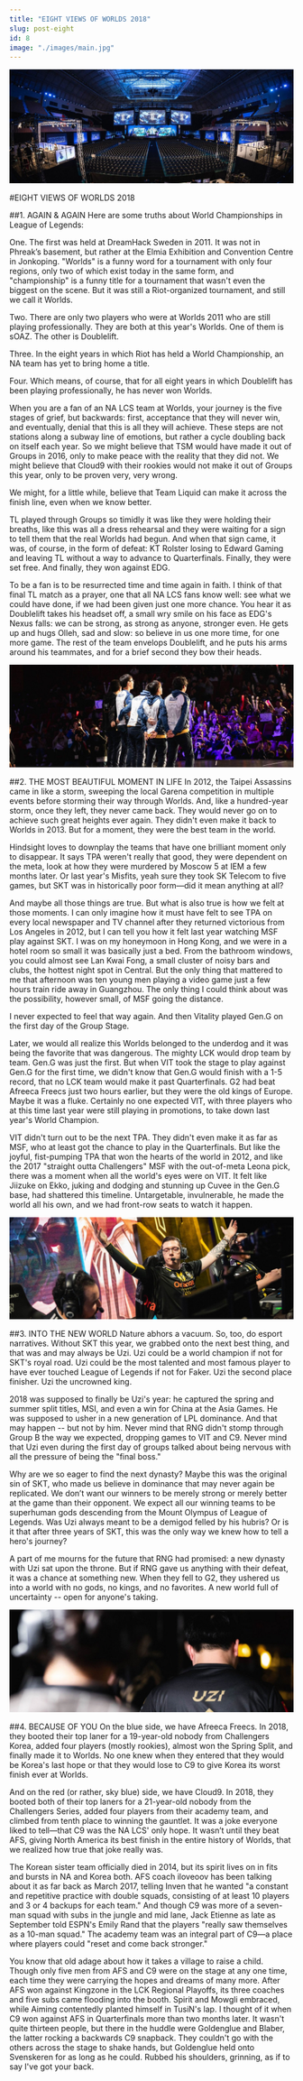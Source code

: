 ```yaml
---
title: "EIGHT VIEWS OF WORLDS 2018"
slug: post-eight
id: 8
image: "./images/main.jpg"
---
```


<!-- markdownlint-disable MD033 -->

<img src="./images/main.jpg" alt="Title"/>

#EIGHT VIEWS OF WORLDS 2018

##1. AGAIN & AGAIN
Here are some truths about World Championships in League of Legends:

One. The first was held at DreamHack Sweden in 2011. It was not in Phreak’s basement, but rather at the Elmia Exhibition and Convention Centre in Jonkoping. "Worlds" is a funny word for a tournament with only four regions, only two of which exist today in the same form, and "championship" is a funny title for a tournament that wasn't even the biggest on the scene. But it was still a Riot-organized tournament, and still we call it Worlds.

Two. There are only two players who were at Worlds 2011 who are still playing professionally. They are both at this year's Worlds. One of them is sOAZ. The other is Doublelift.

Three. In the eight years in which Riot has held a World Championship, an NA team has yet to bring home a title.

Four. Which means, of course, that for all eight years in which Doublelift has been playing professionally, he has never won Worlds.

When you are a fan of an NA LCS team at Worlds, your journey is the five stages of grief, but backwards: first, acceptance that they will never win, and eventually, denial that this is all they will achieve. These steps are not stations along a subway line of emotions, but rather a cycle doubling back on itself each year. So we might believe that TSM would have made it out of Groups in 2016, only to make peace with the reality that they did not. We might believe that Cloud9 with their rookies would not make it out of Groups this year, only to be proven very, very wrong.

We might, for a little while, believe that Team Liquid can make it across the finish line, even when we know better.

TL played through Groups so timidly it was like they were holding their breaths, like this was all a dress rehearsal and they were waiting for a sign to tell them that the real Worlds had begun. And when that sign came, it was, of course, in the form of defeat: KT Rolster losing to Edward Gaming and leaving TL without a way to advance to Quarterfinals. Finally, they were set free. And finally, they won against EDG.

To be a fan is to be resurrected time and time again in faith. I think of that final TL match as a prayer, one that all NA LCS fans know well: see what we could have done, if we had been given just one more chance. You hear it as Doublelift takes his headset off, a small wry smile on his face as EDG's Nexus falls: we can be strong, as strong as anyone, stronger even. He gets up and hugs Olleh, sad and slow: so believe in us one more time, for one more game. The rest of the team envelops Doublelift, and he puts his arms around his teammates, and for a brief second they bow their heads.

<img src="./images/picture1.jpg" alt="Title"/>

##2. THE MOST BEAUTIFUL MOMENT IN LIFE
In 2012, the Taipei Assassins came in like a storm, sweeping the local Garena competition in multiple events before storming their way through Worlds. And, like a hundred-year storm, once they left, they never came back. They would never go on to achieve such great heights ever again. They didn't even make it back to Worlds in 2013. But for a moment, they were the best team in the world.

Hindsight loves to downplay the teams that have one brilliant moment only to disappear. It says TPA weren't really that good, they were dependent on the meta, look at how they were murdered by Moscow 5 at IEM a few months later. Or last year's Misfits, yeah sure they took SK Telecom to five games, but SKT was in historically poor form—did it mean anything at all?

And maybe all those things are true. But what is also true is how we felt at those moments. I can only imagine how it must have felt to see TPA on every local newspaper and TV channel after they returned victorious from Los Angeles in 2012, but I can tell you how it felt last year watching MSF play against SKT. I was on my honeymoon in Hong Kong, and we were in a hotel room so small it was basically just a bed. From the bathroom windows, you could almost see Lan Kwai Fong, a small cluster of noisy bars and clubs, the hottest night spot in Central. But the only thing that mattered to me that afternoon was ten young men playing a video game just a few hours train ride away in Guangzhou. The only thing I could think about was the possibility, however small, of MSF going the distance.

I never expected to feel that way again. And then Vitality played Gen.G on the first day of the Group Stage.

Later, we would all realize this Worlds belonged to the underdog and it was being the favorite that was dangerous. The mighty LCK would drop team by team. Gen.G was just the first. But when VIT took the stage to play against Gen.G for the first time, we didn't know that Gen.G would finish with a 1-5 record, that no LCK team would make it past Quarterfinals. G2 had beat Afreeca Freecs just two hours earlier, but they were the old kings of Europe. Maybe it was a fluke. Certainly no one expected VIT, with three players who at this time last year were still playing in promotions, to take down last year's World Champion.

VIT didn't turn out to be the next TPA. They didn't even make it as far as MSF, who at least got the chance to play in the Quarterfinals. But like the joyful, fist-pumping TPA that won the hearts of the world in 2012, and like the 2017 "straight outta Challengers" MSF with the out-of-meta Leona pick, there was a moment when all the world's eyes were on VIT. It felt like Jiizuke on Ekko, juking and dodging and stunning up Cuvee in the Gen.G base, had shattered this timeline. Untargetable, invulnerable, he made the world all his own, and we had front-row seats to watch it happen.

<img src="./images/picture2.jpg" alt="Title"/>

##3. INTO THE NEW WORLD
Nature abhors a vacuum. So, too, do esport narratives. Without SKT this year, we grabbed onto the next best thing, and that was and may always be Uzi. Uzi could be a world champion if not for SKT's royal road. Uzi could be the most talented and most famous player to have ever touched League of Legends if not for Faker. Uzi the second place finisher. Uzi the uncrowned king.

2018 was supposed to finally be Uzi's year: he captured the spring and summer split titles, MSI, and even a win for China at the Asia Games. He was supposed to usher in a new generation of LPL dominance. And that may happen -- but not by him. Never mind that RNG didn't stomp through Group B the way we expected, dropping games to VIT and C9. Never mind that Uzi even during the first day of groups talked about being nervous with all the pressure of being the "final boss."

Why are we so eager to find the next dynasty? Maybe this was the original sin of SKT, who made us believe in dominance that may never again be replicated. We don’t want our winners to be merely strong or merely better at the game than their opponent. We expect all our winning teams to be superhuman gods descending from the Mount Olympus of League of Legends. Was Uzi always meant to be a demigod felled by his hubris? Or is it that after three years of SKT, this was the only way we knew how to tell a hero's journey?

A part of me mourns for the future that RNG had promised: a new dynasty with Uzi sat upon the throne. But if RNG gave us anything with their defeat, it was a chance at something new. When they fell to G2, they ushered us into a world with no gods, no kings, and no favorites. A new world full of uncertainty -- open for anyone's taking.

<img src="./images/picture3.jpg" alt="Title"/>

##4. BECAUSE OF YOU
On the blue side, we have Afreeca Freecs. In 2018, they booted their top laner for a 19-year-old nobody from Challengers Korea, added four players (mostly rookies), almost won the Spring Split, and finally made it to Worlds. No one knew when they entered that they would be Korea's last hope or that they would lose to C9 to give Korea its worst finish ever at Worlds.

And on the red (or rather, sky blue) side, we have Cloud9. In 2018, they booted both of their top laners for a 21-year-old nobody from the Challengers Series, added four players from their academy team, and climbed from tenth place to winning the gauntlet. It was a joke everyone liked to tell—that C9 was the NA LCS' only hope. It wasn’t until they beat AFS, giving North America its best finish in the entire history of Worlds, that we realized how true that joke really was.

The Korean sister team officially died in 2014, but its spirit lives on in fits and bursts in NA and Korea both. AFS coach iloveoov has been talking about it as far back as March 2017, telling Inven that he wanted "a constant and repetitive practice with double squads, consisting of at least 10 players and 3 or 4 backups for each team." And though C9 was more of a seven-man squad with subs in the jungle and mid lane, Jack Etienne as late as September told ESPN's Emily Rand that the players "really saw themselves as a 10-man squad." The academy team was an integral part of C9—a place where players could "reset and come back stronger."

You know that old adage about how it takes a village to raise a child. Though only five men from AFS and C9 were on the stage at any one time, each time they were carrying the hopes and dreams of many more. After AFS won against Kingzone in the LCK Regional Playoffs, its three coaches and five subs came flooding into the booth. Spirit and Mowgli embraced, while Aiming contentedly planted himself in TusiN's lap. I thought of it when C9 won against AFS in Quarterfinals more than two months later. It wasn't quite thirteen people, but there in the huddle were Goldenglue and Blaber, the latter rocking a backwards C9 snapback. They couldn't go with the others across the stage to shake hands, but Goldenglue held onto Svenskeren for as long as he could. Rubbed his shoulders, grinning, as if to say I've got your back.